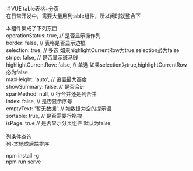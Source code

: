 ＃VUE table表格+分页</br>
在日常开发中，需要大量用到table组件，所以闲时就整合下</br>

本组件集成了下列东西</br>
operationStatus: true, // 是否显示操作列</br>
border: false, // 表格是否显示边框</br>
selection: true, // 多选 如果highlightCurrentRow为true,selection必为false</br>
stripe: false, // 是否显示斑马线</br>
highlightCurrentRow: false, // 单选 如果selection为true,highlightCurrentRow必为false</br>
maxHeight: 'auto', // 设置最大高度</br>
showSummary: false, // 是否合计</br>
spanMethod: null, // 行合并还是列合并</br>
index: false, // 是否显示序号</br>
emptyText: '暂无数据', // 如数据为空的提示语</br>
sortable: true, // 是否需要行拖拽</br>
isPage: true // 是否显示分页组件 默认为false</br>
</br>
列条件查询</br>
列-本地或后端排序</br>

npm install -g</br>
npm run serve</br>

